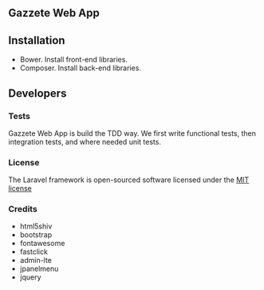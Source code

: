 ## Gazzete Web App

## Installation
- Bower. Install front-end libraries.
- Composer. Install back-end libraries.

## Developers
### Tests
Gazzete Web App is build the TDD way. We first write functional tests, then integration tests, and where needed unit tests.

### License

The Laravel framework is open-sourced software licensed under the [MIT license](http://opensource.org/licenses/MIT)

### Credits
- html5shiv
- bootstrap
- fontawesome 
- fastclick 
- admin-lte
- jpanelmenu
- jquery
